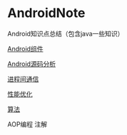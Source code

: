 # AndroidNote
Android知识点总结（包含java一些知识）

[Android组件](/Android组件/Android组件.md)

[Android源码分析](/Android源码分析/Android源码分析Index.md)

[进程间通信](/IPC/进程间通信.md)

[性能优化](/性能优化/Index.md)

[算法](/算法)





AOP编程 注解







